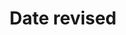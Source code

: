 ---
title: 'Date revised'
field: 'is.dateRevised'
slug: 'global-date-revised'
description: 'Date the resource was, is, or will be revised'
comment: 'Date in YYYY-MM-DD format. At the very least you must enter the year, but month and day is better if possible.'
required: False
module: 'Status'
cluster: 'Global'
policy: 'Date. Repeat values.'
layout: 'home'
---